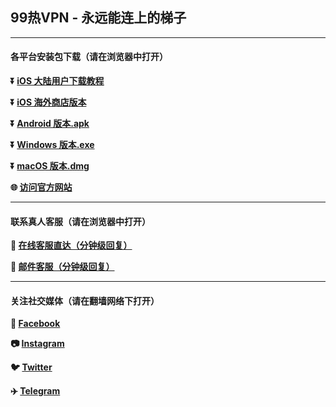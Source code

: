 ## 99热VPN - 永远能连上的梯子 #
- - - -
#### 各平台安装包下载（请在浏览器中打开）

**:arrow_double_down: [iOS 大陆用户下载教程](https://99revpn.com/)** 

**:arrow_double_down: [iOS 海外商店版本](https://99revpn.com/)**

**:arrow_double_down: [Android 版本.apk](https://99revpn.com/)**

**:arrow_double_down: [Windows 版本.exe](https://99revpn.com/)**

**:arrow_double_down: [macOS 版本.dmg](https://99revpn.com/)**

**:globe_with_meridians: [访问官方网站](https://99revpn.com/)** 
- - - -
#### 联系真人客服（请在浏览器中打开）

**:speech_balloon: [在线客服直达（分钟级回复）](http://t.me/jijifjiji)**

**:e-mail: [邮件客服（分钟级回复）](mailto:99revpn@gmail.com)**
- - - -
#### 关注社交媒体（请在翻墙网络下打开）
**:couple: [Facebook](http://t.me/jijifjiji)** 

**:camera: [Instagram](http://t.me/jijifjiji)**

**:bird: [Twitter](http://t.me/jijifjiji)** 

**:airplane: [Telegram](http://t.me/jijifjiji)**
###
